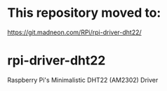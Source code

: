 # This repository moved to:
https://git.madneon.com/RPi/rpi-driver-dht22/

# rpi-driver-dht22
Raspberry Pi's Minimalistic DHT22 (AM2302) Driver
